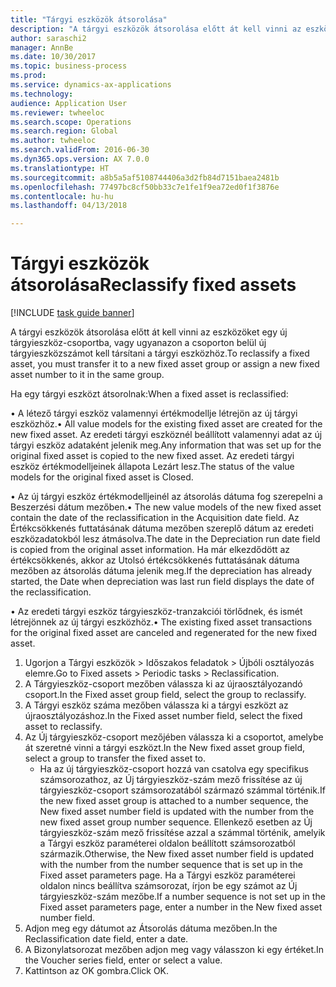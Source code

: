 ```yaml
--- 
title: "Tárgyi eszközök átsorolása"
description: "A tárgyi eszközök átsorolása előtt át kell vinni az eszközöket egy új tárgyieszköz-csoportba, vagy ugyanazon a csoporton belül új tárgyieszközszámot kell társítani a tárgyi eszközhöz."
author: saraschi2
manager: AnnBe
ms.date: 10/30/2017
ms.topic: business-process
ms.prod: 
ms.service: dynamics-ax-applications
ms.technology: 
audience: Application User
ms.reviewer: twheeloc
ms.search.scope: Operations
ms.search.region: Global
ms.author: twheeloc
ms.search.validFrom: 2016-06-30
ms.dyn365.ops.version: AX 7.0.0
ms.translationtype: HT
ms.sourcegitcommit: a8b5a5af5108744406a3d2fb84d7151baea2481b
ms.openlocfilehash: 77497bc8cf50bb33c7e1fe1f9ea72ed0f1f3876e
ms.contentlocale: hu-hu
ms.lasthandoff: 04/13/2018

---
```

# <a name="reclassify-fixed-assets"></a><span data-ttu-id="893f1-103">Tárgyi eszközök átsorolása</span><span class="sxs-lookup"><span data-stu-id="893f1-103">Reclassify fixed assets</span></span>

[!INCLUDE [task guide banner](../../includes/task-guide-banner.md)]

<span data-ttu-id="893f1-104">A tárgyi eszközök átsorolása előtt át kell vinni az eszközöket egy új tárgyieszköz-csoportba, vagy ugyanazon a csoporton belül új tárgyieszközszámot kell társítani a tárgyi eszközhöz.</span><span class="sxs-lookup"><span data-stu-id="893f1-104">To reclassify a fixed asset, you must transfer it to a new fixed asset group or assign a new fixed asset number to it in the same group.</span></span> 

<span data-ttu-id="893f1-105">Ha egy tárgyi eszközt átsorolnak:</span><span class="sxs-lookup"><span data-stu-id="893f1-105">When a fixed asset is reclassified:</span></span>

<span data-ttu-id="893f1-106">• A létező tárgyi eszköz valamennyi értékmodellje létrejön az új tárgyi eszközhöz.</span><span class="sxs-lookup"><span data-stu-id="893f1-106">• All value models for the existing fixed asset are created for the new fixed asset.</span></span> <span data-ttu-id="893f1-107">Az eredeti tárgyi eszköznél beállított valamennyi adat az új tárgyi eszköz adataként jelenik meg.</span><span class="sxs-lookup"><span data-stu-id="893f1-107">Any information that was set up for the original fixed asset is copied to the new fixed asset.</span></span> <span data-ttu-id="893f1-108">Az eredeti tárgyi eszköz értékmodelljeinek állapota Lezárt lesz.</span><span class="sxs-lookup"><span data-stu-id="893f1-108">The status of the value models for the original fixed asset is Closed.</span></span> 

<span data-ttu-id="893f1-109">• Az új tárgyi eszköz értékmodelljeinél az átsorolás dátuma fog szerepelni a Beszerzési dátum mezőben.</span><span class="sxs-lookup"><span data-stu-id="893f1-109">• The new value models of the new fixed asset contain the date of the reclassification in the Acquisition date field.</span></span> <span data-ttu-id="893f1-110">Az Értékcsökkenés futtatásának dátuma mezőben szereplő dátum az eredeti eszközadatokból lesz átmásolva.</span><span class="sxs-lookup"><span data-stu-id="893f1-110">The date in the Depreciation run date field is copied from the original asset information.</span></span> <span data-ttu-id="893f1-111">Ha már elkezdődött az értékcsökkenés, akkor az Utolsó értékcsökkenés futtatásának dátuma mezőben az átsorolás dátuma jelenik meg.</span><span class="sxs-lookup"><span data-stu-id="893f1-111">If the depreciation has already started, the Date when depreciation was last run field displays the date of the reclassification.</span></span> 

<span data-ttu-id="893f1-112">• Az eredeti tárgyi eszköz tárgyieszköz-tranzakciói törlődnek, és ismét létrejönnek az új tárgyi eszközhöz.</span><span class="sxs-lookup"><span data-stu-id="893f1-112">• The existing fixed asset transactions for the original fixed asset are canceled and regenerated for the new fixed asset.</span></span>

1. <span data-ttu-id="893f1-113">Ugorjon a Tárgyi eszközök > Időszakos feladatok > Újbóli osztályozás elemre.</span><span class="sxs-lookup"><span data-stu-id="893f1-113">Go to Fixed assets > Periodic tasks > Reclassification.</span></span>
2. <span data-ttu-id="893f1-114">A Tárgyieszköz-csoport mezőben válassza ki az újraosztályozandó csoport.</span><span class="sxs-lookup"><span data-stu-id="893f1-114">In the Fixed asset group field, select the group to reclassify.</span></span>
3. <span data-ttu-id="893f1-115">A Tárgyi eszköz száma mezőben válassza ki a tárgyi eszközt az újraosztályozáshoz.</span><span class="sxs-lookup"><span data-stu-id="893f1-115">In the Fixed asset number field, select the fixed asset to reclassify.</span></span>
4. <span data-ttu-id="893f1-116">Az Új tárgyieszköz-csoport mezőjében válassza ki a csoportot, amelybe át szeretné vinni a tárgyi eszközt.</span><span class="sxs-lookup"><span data-stu-id="893f1-116">In the New fixed asset group field, select a group to transfer the fixed asset to.</span></span>
    * <span data-ttu-id="893f1-117">Ha az új tárgyieszköz-csoport hozzá van csatolva egy specifikus számsorozathoz, az Új tárgyieszköz-szám mező frissítése az új tárgyieszköz-csoport számsorozatából származó számmal történik.</span><span class="sxs-lookup"><span data-stu-id="893f1-117">If the new fixed asset group is attached to a number sequence, the New fixed asset number field is updated with the number from the new fixed asset group number sequence.</span></span> <span data-ttu-id="893f1-118">Ellenkező esetben az Új tárgyieszköz-szám mező frissítése azzal a számmal történik, amelyik a Tárgyi eszköz paraméterei oldalon beállított számsorozatból származik.</span><span class="sxs-lookup"><span data-stu-id="893f1-118">Otherwise, the New fixed asset number field is updated with the number from the number sequence that is set up in the Fixed asset parameters page.</span></span> <span data-ttu-id="893f1-119">Ha a Tárgyi eszköz paraméterei oldalon nincs beállítva számsorozat, írjon be egy számot az Új tárgyieszköz-szám mezőbe.</span><span class="sxs-lookup"><span data-stu-id="893f1-119">If a number sequence is not set up in the Fixed asset parameters page, enter a number in the New fixed asset number field.</span></span>  
5. <span data-ttu-id="893f1-120">Adjon meg egy dátumot az Átsorolás dátuma mezőben.</span><span class="sxs-lookup"><span data-stu-id="893f1-120">In the Reclassification date field, enter a date.</span></span>
6. <span data-ttu-id="893f1-121">A Bizonylatsorozat mezőben adjon meg vagy válasszon ki egy értéket.</span><span class="sxs-lookup"><span data-stu-id="893f1-121">In the Voucher series field, enter or select a value.</span></span>
7. <span data-ttu-id="893f1-122">Kattintson az OK gombra.</span><span class="sxs-lookup"><span data-stu-id="893f1-122">Click OK.</span></span>


